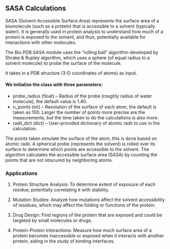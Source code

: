 ## SASA Calculations

SASA (Solvent Accessible Surface Area) represents the surface area of a biomolecule (such as a protein) that is accessible to a solvent (typically water). It is generally used in protein analysis to understand how much of a protein is exposed to the solvent, and thus, potentially available for interactions with other molecules.

The Bio.PDB.SASA module uses the “rolling ball” algorithm developed by Shrake & Rupley algorithm, which uses a sphere (of equal radius to a solvent molecule) to probe the surface of the molecule.

It takes in a PDB structure (3-D coordinates of atoms) as input.

#### We initialize the class with three parameters:

- probe_radius (float) – Radius of the probe (roughly radius of water molecule), the default value is 1.40.
- n_points (int) – Resolution of the surface of each atom, the default is taken as 100. Larger the number of points more precise are the measurements, but the time taken to do the calculations is also more.
- radii_dict (dict) – User-provided dictionary of atomic radii to use in the calculation.

The points taken simulate the surface of the atom, this is done based on atomic radii. A spherical probe (represents the solvent) is rolled over its surface to determine which points are accessible to the solvent.
The algorithm calculates the accessible surface area (SASA) by counting the points that are not obscured by neighboring atoms.

### Applications

1. Protein Structure Analysis: To determine extent of exposure of each residue, potentially correlating it with stability.

2. Mutation Studies: Analyze how mutations affect the solvent accessibility of residues, which may affect the folding or functions of the protein.

3. Drug Design: Find regions of the protein that are exposed and could be targeted by small molecules or drugs.

4. Protein-Protein Interactions: Measure how much surface area of a protein becomes inaccessible or exposed when it interacts with another protein, aiding in the study of binding interfaces.

